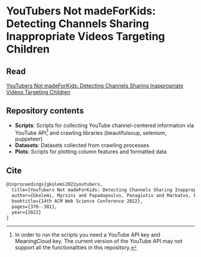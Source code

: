 # YouTubers Not madeForKids: Detecting Channels Sharing Inappropriate Videos Targeting Children

## Read

[YouTubers Not madeForKids: Detecting Channels Sharing Inappropriate Videos Targeting Children](https://arxiv.org/abs/2205.13885)

## Repository contents

- **Scripts**: Scripts for collecting YouTube channel-centered information via YouTube API[^1] and crawling libraries (beautifulsoup, selenium, puppeteer)
- **Datasets**: Datasets collected from crawling processes 
- **Plots**: Scripts for plotting column features and formatted data

## Cite

```latex
@inproceedings{gkolemi2022youtubers,
  title={YouTubers Not madeForKids: Detecting Channels Sharing Inappropriate Videos Targeting Children},
  author={Gkolemi, Myrsini and Papadopoulos, Panagiotis and Markatos, Evangelos and Kourtellis, Nicolas},
  booktitle={14th ACM Web Science Conference 2022},
  pages={370--381},
  year={2022}
}
```

[^1]: In order to run the scripts you need a YouTube API key and MeaningCloud key. The current version of the YouTube API may not support all the functionalities in this repository.
